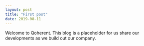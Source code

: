 ```yaml
---
layout: post
title: "First post"
date: 2019-08-11
---
```


Welcome to Qoherent. This blog is a placeholder for us share our developments as we build out our company.

